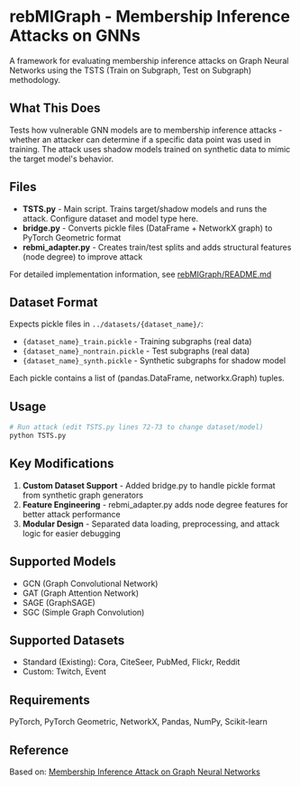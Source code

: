 # rebMIGraph - Membership Inference Attacks on GNNs

A framework for evaluating membership inference attacks on Graph Neural Networks using the TSTS (Train on Subgraph, Test on Subgraph) methodology.

## What This Does

Tests how vulnerable GNN models are to membership inference attacks - whether an attacker can determine if a specific data point was used in training. The attack uses shadow models trained on synthetic data to mimic the target model's behavior.

## Files

- **TSTS.py** - Main script. Trains target/shadow models and runs the attack. Configure dataset and model type here.
- **bridge.py** - Converts pickle files (DataFrame + NetworkX graph) to PyTorch Geometric format
- **rebmi_adapter.py** - Creates train/test splits and adds structural features (node degree) to improve attack

For detailed implementation information, see [rebMIGraph/README.md](rebMIGraph/README.md)

## Dataset Format

Expects pickle files in `../datasets/{dataset_name}/`:
- `{dataset_name}_train.pickle` - Training subgraphs (real data)
- `{dataset_name}_nontrain.pickle` - Test subgraphs (real data) 
- `{dataset_name}_synth.pickle` - Synthetic subgraphs for shadow model

Each pickle contains a list of (pandas.DataFrame, networkx.Graph) tuples.

## Usage

```bash
# Run attack (edit TSTS.py lines 72-73 to change dataset/model)
python TSTS.py
```

## Key Modifications

1. **Custom Dataset Support** - Added bridge.py to handle pickle format from synthetic graph generators
2. **Feature Engineering** - rebmi_adapter.py adds node degree features for better attack performance
3. **Modular Design** - Separated data loading, preprocessing, and attack logic for easier debugging

## Supported Models

- GCN (Graph Convolutional Network)
- GAT (Graph Attention Network)  
- SAGE (GraphSAGE)
- SGC (Simple Graph Convolution)

## Supported Datasets

- Standard (Existing): Cora, CiteSeer, PubMed, Flickr, Reddit
- Custom: Twitch, Event

## Requirements

PyTorch, PyTorch Geometric, NetworkX, Pandas, NumPy, Scikit-learn

## Reference

Based on: [Membership Inference Attack on Graph Neural Networks](https://arxiv.org/abs/2101.06570)